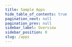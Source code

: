 ```yaml
---
title: Sample Apps
hide_table_of_contents: true
pagination_next: null
pagination_prev: null
sidebar_label: Overview
sidebar_position: 0
slug: /apps
---
```


<DocCardList />
